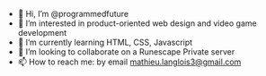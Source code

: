 - 👋 Hi, I’m @programmedfuture
- 👀 I’m interested in product-oriented web design and video game development
- 🌱 I’m currently learning HTML, CSS, Javascript
- 💞️ I’m looking to collaborate on a Runescape Private server
- 📫 How to reach me: by email mathieu.langlois3@gmail.com

<!---
programmedfuture/programmedfuture is a ✨ special ✨ repository because its `README.md` (this file) appears on your GitHub profile.
You can click the Preview link to take a look at your changes.
--->
